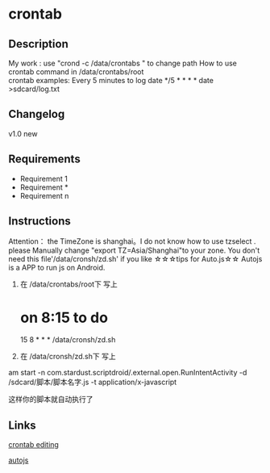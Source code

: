 # **crontab**
## Description
My work : use "crond -c /data/crontabs " to change path 
How to use
  crontab command in /data/crontabs/root   
  crontab examples:
  Every 5 minutes to log date
  */5 * * * * 	date >sdcard/log.txt
## Changelog
v1.0 new
## Requirements
- Requirement 1
- Requirement *
- Requirement n
## Instructions
  Attention： the TimeZone is shanghai。I do not know how to use tzselect .
  please Manually change "export TZ=Asia/Shanghai"to your zone.
  You don't need this file'/data/cronsh/zd.sh' if you like
  ☆☆☆tips for Auto.js☆☆
  Autojs is a APP to run js on Android.
  1.  在 /data/crontabs/root下 写上
      # on 8:15 to do
      15 8 * * * /data/cronsh/zd.sh
      
  2.  在  /data/cronsh/zd.sh下 写上
  
  am start -n com.stardust.scriptdroid/.external.open.RunIntentActivity -d /sdcard/脚本/脚本名字.js -t application/x-javascript
  
  这样你的脚本就自动执行了
## Links
[crontab editing](http://corntab.com/")

[autojs](https://www.autojs.org/)
